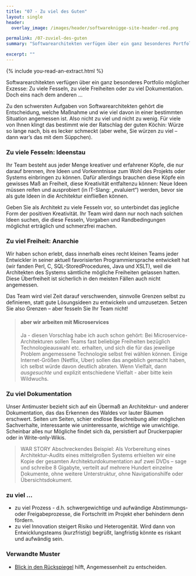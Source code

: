 ```yaml
---
title: "07 - Zu viel des Guten"
layout: single
header:
  overlay_image: /images/header/softwareknigge-site-header-red.png

permalink: /07-zuviel-des-guten
summary: "Softwarearchitekten verfügen über ein ganz besonderes Portfolio möglicher Exzesse: Zu viele Fesseln, zu viele Freiheiten, zu viel Dokumentation und so weiter... "

excerpt: ""
---
```

{% include you-read-an-extract.html %}


Softwarearchitekten verfügen über ein ganz besonderes Portfolio möglicher Exzesse: Zu viele Fesseln, zu viele Freiheiten oder zu viel Dokumentation. Doch eins nach dem anderen ...

Zu den schwersten Aufgaben von Softwarearchitekten gehört die Entscheidung, welche Maßnahme und wie viel davon in einer bestimmten Situation angemessen ist. Also nicht zu viel und nicht zu wenig. Für viele von Ihnen klingt das bestimmt wie der Ratschlag der guten Köchin: Würze so lange nach, bis es lecker schmeckt (aber wehe, Sie würzen zu viel – dann war’s das mit dem Süppchen).

### Zu viele Fesseln: Ideenstau

Ihr Team besteht aus jeder Menge kreativer und erfahrener Köpfe, die nur darauf brennen, ihre Ideen und Vorkenntnisse zum Wohl des Projekts oder Systems einbringen zu können. Dafür allerdings brauchen diese Köpfe ein gewisses Maß an Freiheit, diese Kreativität entfaltenzu können: Neue Ideen müssen reifen und ausprobiert (in IT-Slang: „evaluiert“) werden, bevor sie als gute Ideen in die Architektur einfließen können.

Geben Sie als Architekt zu viele Fesseln vor, so unterbindet das jegliche Form der positiven Kreativität. Ihr Team wird dann nur noch nach solchen Ideen suchen, die diese Fesseln, Vorgaben und Randbedingungen möglichst erträglich und schmerzfrei machen.

### Zu viel Freiheit: Anarchie

Wir haben schon erlebt, dass innerhalb eines recht kleinen Teams jeder Entwickler in seiner aktuell favorisierten Programmiersprache entwickelt hat
(wir fanden Perl, C, SQL-StoredProcedures, Java und XSLT), weil die Architekten des Systems sämtliche mögliche Freiheiten gelassen hatten. Diese Überfreiheit ist sicherlich in den meisten Fällen auch nicht angemessen.

Das Team wird viel Zeit darauf verschwenden, sinnvolle Grenzen selbst zu definieren, statt gute Lösungsideen zu entwickeln und umzusetzen.
Setzen Sie also Grenzen – aber fesseln Sie Ihr Team nicht!

>#### aber wir arbeiten mit Microservices
>Ja - diesen Vorschlag habe ich auch schon gehört: Bei Microservice-Architekturen sollen Teams fast beliebige Freiheiten bezüglich Technologieauswahl etc. erhalten,
und sich die für das jeweilige Problem angemessene Technologie selbst frei wählen können.
>Einige Internet-Größen (Netflix,  Uber) sollen das angeblich gemacht haben, ich selbst würde davon deutlich abraten. Wenn Vielfalt, dann _ausgesuchte_ und explizit entschiedene Vielfalt - aber bitte kein Wildwuchs.

### Zu viel Dokumentation

Unser Antimuster bezieht sich auf ein Übermaß an Architektur- und anderer Dokumentation, das das Erkennen des Waldes vor lauter Bäumen erschwert. Seiten um Seiten, schier endlose Beschreibung aller möglichen Sachverhalte, interessante wie uninteressante, wichtige wie unwichtige. Scheinbar alles nur Mögliche findet sich da, persistiert auf Druckerpapier oder in Write-only-Wikis.

>WAR STORY
>Abschreckendes Beispiel: Als Vorbereitung eines Architektur-Audits eines mittelgroßen Systems erhielten wir eine Kopie der gesamten Architekturdokumentation auf zwei DVDs – sage und schreibe 8 Gigabyte, verteilt auf mehrere Hundert einzelne Dokumente, ohne weitere Unterstruktur, ohne Navigationshilfe oder Übersichtsdokument.

### zu viel ...

* zu viel Prozess - d.h. schwergewichtige und aufwändige Abstimmungs-
oder Freigabeprozesse, die Fortschritt im Projekt eher behindern denn fördern.
* zu viel Innovation steigert Risiko und Heterogenität. Wird dann von Entwicklungsteams (kurzfristig) begrüßt, langfristig könnte es riskant und
aufwändig sein.

### Verwandte Muster

* [Blick in den Rückspiegel](06-blick-in-den-rueckspiegel) hilft, Angemessenheit zu entscheiden.
